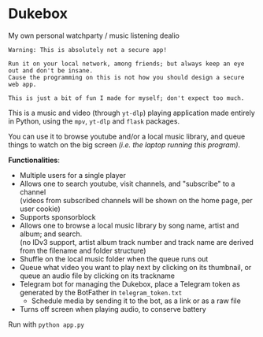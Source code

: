 # Dukebox
My own personal watchparty / music listening dealio

```
Warning: This is absolutely not a secure app!

Run it on your local network, among friends; but always keep an eye out and don't be insane.
Cause the programming on this is not how you should design a secure web app.

This is just a bit of fun I made for myself; don't expect too much.
```

This is a music and video (through `yt-dlp`) playing application made entirely in Python, using the `mpv`, `yt-dlp` and `flask` packages.

You can use it to browse youtube and/or a local music library, and queue things to watch on the big screen _(i.e. the laptop running this program)_.

__Functionalities__:
* Multiple users for a single player
* Allows one to search youtube, visit channels, and "subscribe" to a channel  
   (videos from subscribed channels will be shown on the home page, per user cookie)
* Supports sponsorblock
* Allows one to browse a local music library by song name, artist and album; and search.  
   (no IDv3 support, artist album track number and track name are derived from the filename and folder structure)
* Shuffle on the local music folder when the queue runs out
* Queue what video you want to play next by clicking on its thumbnail, or queue an audio file by clicking on its trackname
* Telegram bot for managing the Dukebox, place a Telegram token as generated by the BotFather in `telegram_token.txt`
  * Schedule media by sending it to the bot, as a link or as a raw file
* Turns off screen when playing audio, to conserve battery

Run with `python app.py`
